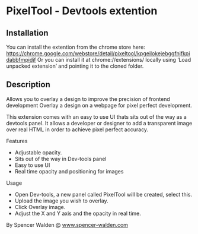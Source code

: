# PixelTool - Devtools extention #

## Installation ##
You can install the extention from the chrome store here: https://chrome.google.com/webstore/detail/pixeltool/kpgeilokejebggfnjfkpidabbfmpidjf
Or you can install it at chrome://extensions/ locally using ‘Load unpacked extension’ and pointing it to the cloned folder.

## Description ##
Allows you to overlay a design to improve the precision of frontend development
Overlay a design on a webpage for pixel perfect development.

This extension comes with an easy to use UI thats sits out of the way as a devtools panel. It allows a developer or designer to add a transparent image over real HTML in order to achieve pixel perfect accuracy. 

Features

- Adjustable opacity.
- Sits out of the way in Dev-tools panel
- Easy to use UI
- Real time opacity and positioning for images

Usage

- Open Dev-tools, a new panel called PixelTool will be created, select this.
- Upload the image you wish to overlay.
- Click Overlay image.
- Adjust the X and Y axis and the opacity in real time.

By Spencer Walden @ www.spencer-walden.com